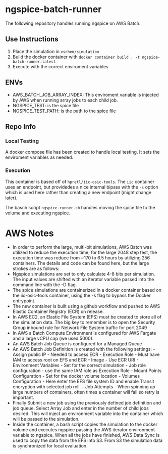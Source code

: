 # ngspice-batch-runner
The following repository handles running ngspice on AWS Batch.

## Use Instructions
1. Place the simulation in `xschem/simulation`
2. Build the docker container with `docker container build . -t ngspice-batch-runner:latest`
3. Execute with the correct enviroment variables

## ENVs
- AWS_BATCH_JOB_ARRAY_INDEX: This enviroment variable is injected by AWS when running array jobs to each child job. 
- NGSPICE_TEST: is the spice file
- NGSPICE_TEST_PATH: is the path to the spice file


## Repo Info
### Local Testing
A docker compose file has been created to handle local testing. It sets the enviroment variables as needed. 

### Execution
This container is based off of `hpretl/iic-osic-tools`. The `iic` container uses an endpoint, but providedes a nice internal bipass with the `-s` option which is used here rather than creating a new endpoint (might change later). 

The basch script `ngspice-runner.sh` handles moving the spice file to the volume and executing ngspice. 

# AWS Notes
- In order to perform the large, multi-bit simulations, AWS Batch was utilized to reduce the execution time; for the large 2048 step test, the execution time was reduce from ~170 to 6.5 hours by utilizing 256 containers. The details and code can be found here, but the large strokes are as follows:
- Ngspice simulations are set to only calculate 4-8 bits per simulation. The input values are shifted with an iterator variable passed into the command line with the -D flag. 
- The spice simulations are containerized in a docker container based on the iic-osic-tools container, using the -s flag to bypass the Docker entrypoint. 
- The new container is built using a github workflow and pushed to AWS Elastic Container Registry (ECR) on release.
- In AWS EC2, an Elastic File System (EFS) must be created to store all of the simulation data. The big key to remember is to open the Security Group inbound rule for Network File System traffic for port 2049
- In AWS a Batch Compute Environment is configured for AWS Fargate and a large vCPU cap (we used 5000). 
- An AWS Batch Job Queue is configured for a Managed Queue
- An AWS Batch Job Definition is created with the following settings:
		- Assign public IP - Needed to access ECR
		- Execution Role - Must have IAM to access root on EFS and ECR
		- Image - Use ECR URI
		- Environment Variables - Set for the correct simulation
		- Job role configuration - use the same IAM role as Execution Role
		- Mount Points Configuration - Set for the docker volume location
		- Volumes Configuration - Here enter the EFS file system ID and enable Transit encryption with selected job roll. 
		- Job Attempts - When spinning up large numbers of containers, often times a container will fail so retry is important.
- Finally Submit a new job using the previously defined job definition and job queue. Select Array Job and enter in the number of child jobs desired. This will inject an environment variable into the container which will be passed to the simulation. 
- Inside the container, a bash script copies the simulation to the docker volume and executes ngspice passing the AWS iterator environment variable to ngspice. 
When all the jobs have finished, AWS Data Sync is used to copy the data from the EFS into S3. From S3 the simulation data is synchronized for local evaluation.

